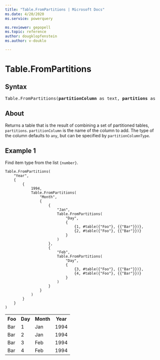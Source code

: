 ```yaml
---
title: "Table.FromPartitions | Microsoft Docs"
ms.date: 4/20/2020
ms.service: powerquery

ms.reviewer: gepopell
ms.topic: reference
author: dougklopfenstein
ms.author: v-douklo

---
```

# Table.FromPartitions

## Syntax

<pre>
Table.FromPartitions(<b>partitionColumn</b> as text, <b>partitions</b> as list, optional <b>partitionColumnType</b> as nullable type) as table 
</pre>
  
## About  
Returns a table that is the result of combining a set of partitioned tables, `partitions`. `partitionColumn` is the name of the column to add. The type of the column defaults to `any`, but can be specified by `partitionColumnType`.

## Example 1
Find item type from the list `{number}`.

```powerquery-m
Table.FromPartitions( 
    "Year", 
    { 
        { 
            1994, 
            Table.FromPartitions( 
                "Month", 
                { 
                    { 
                        "Jan", 
                        Table.FromPartitions( 
                            "Day", 
                            { 
                                {1, #table({"Foo"}, {{"Bar"}})}, 
                                {2, #table({"Foo"}, {{"Bar"}})} 
                            } 
                        ) 
                    }, 
                    { 
                        "Feb", 
                        Table.FromPartitions( 
                            "Day", 
                            { 
                                {3, #table({"Foo"}, {{"Bar"}})}, 
                                {4, #table({"Foo"}, {{"Bar"}})} 
                            } 
                        ) 
                    } 
                } 
            ) 
        }
    } 
)
```

<table> <tr> <th>Foo</th> <th>Day</th> <th>Month</th> <th>Year</th> </tr> <tr> <td>Bar</td> <td>1</td> <td>Jan</td> <td>1994</td> </tr> <tr> <td>Bar</td> <td>2</td> <td>Jan</td> <td>1994</td> </tr> <tr> <td>Bar</td> <td>3</td> <td>Feb</td> <td>1994</td> </tr> <tr> <td>Bar</td> <td>4</td> <td>Feb</td> <td>1994</td> </tr> </table>
